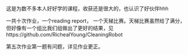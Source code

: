 这是为数不多本人好好学的课程，收获还是很大的，也认识了好伙伴hhh

一共十次作业，一个reading report， 一个天梯比赛。天梯比赛虽然给了满分，但好像有一个组比我们组做出了更好的结果，见https://github.com/RichealYoung/CleaningRobot

第五次作业第一题有问题，详见作业更正。